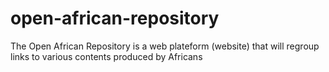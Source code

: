 # open-african-repository
The Open African Repository is a web plateform (website) that will regroup links to various contents produced by Africans
